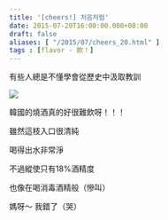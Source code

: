 ```yaml
---
title: '[cheers!] 처음처럼'
date: 2015-07-20T16:00:00.000+08:00
draft: false
aliases: [ "/2015/07/cheers_20.html" ]
tags : [flavor - 飲！]
---
```


有些人總是不懂學會從歷史中汲取教訓

[![](https://farm1.staticflickr.com/474/19473840370_e8de0ebf42_z.jpg)](https://farm1.staticflickr.com/474/19473840370_e8de0ebf42_z.jpg)

韓國的燒酒真的好很難飲呀！！！

雖然這枝入口很清純

喝得出水非常淨

不過縱使只有18%酒精度

也像在喝消毒酒精般（慘叫）

  

媽呀～ 我錯了（哭）